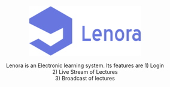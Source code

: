  <p align="center"><img src="assets/img/logo.png" width="300"></p>
 
 <p align="center">	
  	Lenora is an Electronic learning system.
    Its features are
    1) Login <br>
    2) Live Stream of Lectures <br>
    3) Broadcast of lectures <br>
</p>



